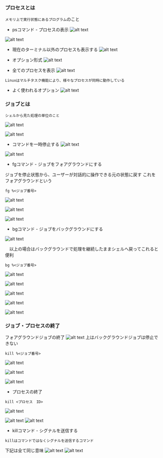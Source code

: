 ### プロセスとは

`メモリ上で実行状態にあるプログラム`のこと

- psコマンド - プロセスの表示
![alt text](image.png)

![alt text](image-1.png)

- 現在のターミナル以外のプロセスも表示する
![alt text](image-2.png)

- オプション形式
![alt text](image-3.png)

- 全てのプロセスを表示
![alt text](image-4.png)

`Linuxはマルチタスク機能により、様々なプロセスが同時に動作している`

- よく使われるオプション
![alt text](image-5.png)

### ジョブとは

`シェルから見た処理の単位のこと`

![alt text](image-6.png)

![alt text](image-7.png)

- コマンドを一時停止する
![alt text](image-8.png)

![alt text](image-9.png)

- fgコマンド - ジョブをフォアグラウンドにする

ジョブを停止状態から、ユーザーが対話的に操作できる元の状態に戻す
これをフォアグラウンドという
```
fg %<ジョブ番号>
```

![alt text](image-10.png)

![alt text](image-11.png)

![alt text](image-12.png)


- bgコマンド - ジョブをバックグラウンドにする


![alt text](image-13.png)

　以上の場合はバックグラウンドで処理を継続したままシェルへ戻ってこれると便利

```
bg %<ジョブ番号>
```

![alt text](image-14.png)

![alt text](image-15.png)

![alt text](image-16.png)

![alt text](image-17.png)

![alt text](image-18.png)

### ジョブ・プロセスの終了

フォアグラウンドジョブの終了
![alt text](image-19.png)
上はバックグラウンドジョブは停止できない

```
kill %<ジョブ番号>
```

![alt text](image-21.png)

![alt text](image-22.png)

![alt text](image-23.png)

- プロセスの終了

```
kill <プロセス　ID>
```

![alt text](image-24.png)

![alt text](image-20.png)
![alt text](image-25.png)

- killコマンド - シグナルを送信する

`killはコマンドではなくシグナルを送信するコマンド`

下記は全て同じ意味
![alt text](image-26.png)
![alt text](image-27.png)

